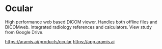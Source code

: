 # Ocular
High performance web based DICOM viewer.
Handles both offline files and DICOMweb.
Integrated radiology references and calculators.
View study from Google Drive.

https://aramis.ai/products/ocular
https://app.aramis.ai
